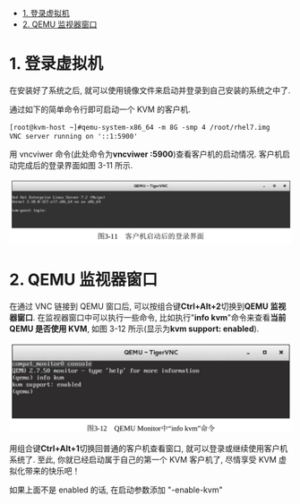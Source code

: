 
<!-- @import "[TOC]" {cmd="toc" depthFrom=1 depthTo=6 orderedList=false} -->

<!-- code_chunk_output -->

- [1. 登录虚拟机](#1-登录虚拟机)
- [2. QEMU 监视器窗口](#2-qemu-监视器窗口)

<!-- /code_chunk_output -->

# 1. 登录虚拟机

在安装好了系统之后, 就可以使用镜像文件来启动并登录到自己安装的系统之中了.

通过如下的简单命令行即可启动一个 KVM 的客户机.

```
[root@kvm-host ~]#qemu-system-x86_64 -m 8G -smp 4 /root/rhel7.img
VNC server running on '::1:5900'
```

用 vncviwer 命令(此处命令为**vncviwer :5900**)查看客户机的启动情况.
客户机启动完成后的登录界面如图 3-11 所示.

![](./images/2019-05-15-23-01-05.png)

# 2. QEMU 监视器窗口

在通过 VNC 链接到 QEMU 窗口后, 可以按组合键**Ctrl+Alt+2**切换到**QEMU 监视器窗口**. 在监视器窗口中可以执行一些命令, 比如执行"**info kvm**"命令来查看**当前 QEMU 是否使用 KVM**, 如图 3-12 所示(显示为**kvm support: enabled**).

![](./images/2019-05-15-23-02-31.png)

用组合键**Ctrl+Alt+1**切换回普通的客户机查看窗口, 就可以登录或继续使用客户机系统了. 至此, 你就已经启动属于自己的第一个 KVM 客户机了, 尽情享受 KVM 虚拟化带来的快乐吧！

如果上面不是 enabled 的话, 在启动参数添加 "-enable-kvm"